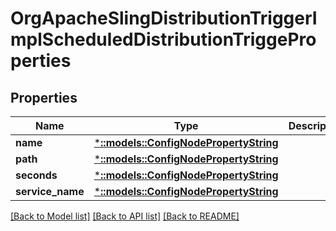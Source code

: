 # OrgApacheSlingDistributionTriggerImplScheduledDistributionTriggeProperties

## Properties
Name | Type | Description | Notes
------------ | ------------- | ------------- | -------------
**name** | [***::models::ConfigNodePropertyString**](configNodePropertyString.md) |  | [optional] 
**path** | [***::models::ConfigNodePropertyString**](configNodePropertyString.md) |  | [optional] 
**seconds** | [***::models::ConfigNodePropertyString**](configNodePropertyString.md) |  | [optional] 
**service_name** | [***::models::ConfigNodePropertyString**](configNodePropertyString.md) |  | [optional] 

[[Back to Model list]](../README.md#documentation-for-models) [[Back to API list]](../README.md#documentation-for-api-endpoints) [[Back to README]](../README.md)


